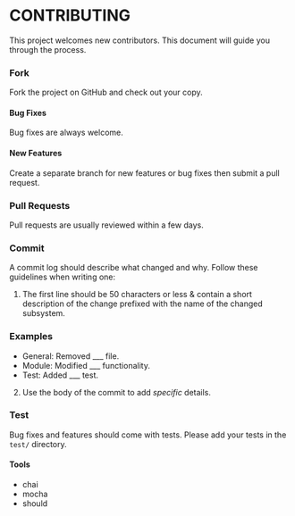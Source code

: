 # CONTRIBUTING

This project welcomes new contributors.  This document will guide you
through the process.

### Fork
Fork the project on GitHub and check out your copy.

#### Bug Fixes
Bug fixes are always welcome.

#### New Features
Create a separate branch for new features or bug fixes then submit a pull request.

### Pull Requests
Pull requests are usually reviewed within a few days.

### Commit

A commit log should describe what changed and why. 
Follow these guidelines when writing one:

1. The first line should be 50 characters or less & contain a short
   description of the change prefixed with the name of the changed
   subsystem.

### Examples
   * General: Removed ___ file.
   * Module: Modified ___ functionality.
   * Test: Added ___ test.

2. Use the body of the commit to add *specific* details.

### Test

Bug fixes and features should come with tests.  Please add your tests in the `test/` directory.

#### Tools
* chai
* mocha
* should